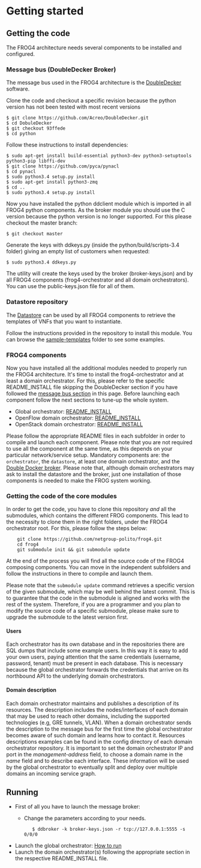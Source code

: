 # Getting started

## Getting the code
The FROG4 architecture needs several components to be installed and configured.

### Message bus (DoubleDecker Broker) 
The message bus used in the FROG4 architecture is the [DoubleDecker](https://github.com/Acreo/DoubleDecker) software.

Clone the code and checkout a specific revision because the python version has not been tested with most recent versions

    $ git clone https://github.com/Acreo/DoubleDecker.git
    $ cd DobuleDecker 
    $ git checkout 93ffede
    $ cd python

Follow these instructions to install dependencies:

    $ sudo apt-get install build-essential python3-dev python3-setuptools python3-pip libffi-dev
    $ git clone https://github.com/pyca/pynacl
    $ cd pynacl
    $ sudo python3.4 setup.py install
    $ sudo apt-get install python3-zmq
    $ cd ..
    $ sudo python3.4 setup.py install

Now you have installed the python ddclient module which is imported in all FROG4 python components. As the broker module you should use the C version because the python version is no longer supported. For this please checkout the master branch:

    $ git checkout master

Generate the keys with ddkeys.py (inside the python/build/scripts-3.4 folder) giving an empty list of customers when requested:

    $ sudo python3.4 ddkeys.py

The utility will create the keys used by the broker (broker-keys.json) and by all FROG4 components (frog4-orchestrator and all domain orchestrators). You can use the public-keys.json file for all of them.

### Datastore repository
The [Datastore](https://github.com/netgroup-polito/frog4-datastore/) can be used by all FROG4 components to retrieve the templates of VNFs that you want to instantiate.

Follow the instructions provided in the repository to install this module. You can browse the [sample-templates](https://github.com/netgroup-polito/frog4-datastore/tree/master/sample-templates) folder to see some examples.

### FROG4 components
Now you have installed all the additional modules needed to properly run the FROG4 architecture. It's time to install the frog4-orchestrator and at least a domain orchestrator. For this, please refer to the specific README_INSTALL file skipping the DoubleDecker section if you have followed the [message bus section](#message-bus) in this page. Before launching each component follow the next sections to tune-up the whole system.
- Global orchestrator: [README_INSTALL](https://github.com/netgroup-polito/frog4-orchestrator/blob/master/README_INSTALL.md)
- OpenFlow domain orchestrator: [README_INSTALL](https://github.com/netgroup-polito/frog4-openflow-do/blob/master/readme-install.md)
- OpenStack domain orchestrator: [README_INSTALL](https://github.com/netgroup-polito/frog4-openstack-do/blob/master/README_INSTALL.md)

Please follow the appropriate README files in each subfolder in order to compile and launch each component.
Please note that you are not required to use all the component at the same time, as this depends on your particular network/service setup.
Mandatory components are: the `orchestrator`, the `datastore`, at least one domain orchestrator, and the [Double Docker broker](https://github.com/Acreo/DoubleDecker).
Please note that, although domain orchestrators may ask to install the datastore and the broker, just one installation of those components is needed to make the FROG system working.

### Getting the code of the core modules

In order to get the code, you have to clone this repository _and_ all the submodules, which contains the different FROG components.
This lead to the necessity to clone them in the right folders, under the FROG4 orchestrator root.
For this, please follow the steps below:

        git clone https://github.com/netgroup-polito/frog4.git
        cd frog4
        git submodule init && git submodule update

At the end of the process you will find all the source code of the FROG4 composing components.
You can move in the independent subfolders and follow the instructions in there to compile and launch them.

Please note that the `submodule update` command retrieves a specific version of the given submodule, which may be well behind the latest commit. This is to guarantee that the code in the submodule is aligned and works with the rest of the system.
Therefore, if you are a programmer and you plan to modify the source code of a specific submodule, please make sure to upgrade the submodule to the latest version first.

#### Users
Each orchestrator has its own database and in the repositories there are SQL dumps that include some example users. In this way it is easy to add your own users, paying attention that the same credentials (username, password, tenant) must be present in each database. This is necessary because the global orchestrator forwards the credentials that arrive on its northbound API to the underlying domain orchestrators.

#### Domain description
Each domain orchestrator maintains and publishes a description of its resources. The description includes the nodes/interfaces of each domain that may be used to reach other domains, including the supported technologies (e.g, GRE tunnels, VLAN). When a domain orchestrator sends the description to the message bus for the first time the global orchestrator becomes aware of such domain and learns how to contact it. Resources descriptions examples can be found in the config directory of each domain orchestrator repository. It is important to set the domain orchestrator IP and port in the *management-address* field, to choose a domain name in the *name* field and to describe each interface. These information will be used by the global orchestrator to eventually split and deploy over multiple domains an incoming service graph.

## Running
- First of all you have to launch the message broker:
   - Change the parameters according to your needs.

            $ ddbroker -k broker-keys.json -r tcp://127.0.0.1:5555 -s 0/0/0
- Launch the global orchestrator: [How to run](https://github.com/netgroup-polito/frog4-orchestrator/blob/master/README_INSTALL.md#run-the-orchestrator)
- Launch the domain orchestrator(s) following the appropriate section in the respective README_INSTALL file.






